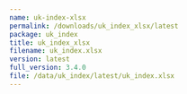 ```yaml
---
name: uk-index-xlsx
permalink: /downloads/uk_index_xlsx/latest
package: uk_index
title: uk_index_xlsx
filename: uk_index.xlsx
version: latest
full_version: 3.4.0
file: /data/uk_index/latest/uk_index.xlsx
---
```

